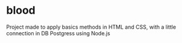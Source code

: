 # blood
Project made to apply basics methods in HTML and CSS, with a little connection in DB Postgress using Node.js
